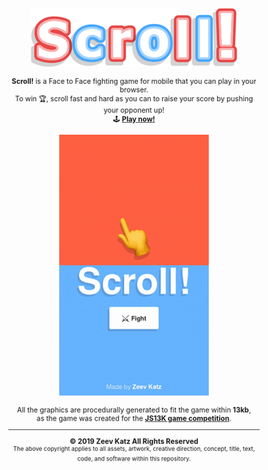 <p align="center">
  <img src="press/logo.png">
  <br>
  <br>
  <b>Scroll!</b> is a Face to Face fighting game for mobile that you can play in your browser.
  <br>
  To win 🏆, scroll fast and hard as you can to raise your score by pushing your opponent up!
  <br>
  🕹 <a href="https://zeevkatz.github.io/scroll" target="_blank"><b>Play now!</b></a>
  <br>
  <br>
  <img src="press/game-preview.gif">
  <br>
  <br>
  <span>All the graphics are procedurally generated to fit the game within <b>13kb</b>, 
  <br>
  as the game was created for the <a href="https://js13kgames.com" target="_blank"><b>JS13K game competition</b></a></span>.
  <br>
  <hr>
  <p align="center">
    <b>© 2019 Zeev Katz All Rights Reserved</b>
    <br>
    <sup>The above copyright applies to all assets, artwork, creative direction, concept, title, text, code, and software within this repository.</sup>
  </p>
</p>
